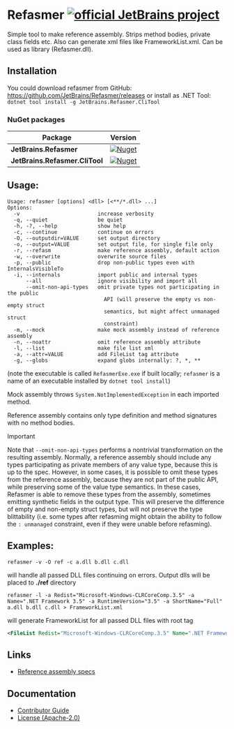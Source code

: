 # Refasmer [![official JetBrains project](https://jb.gg/badges/official.svg)](https://confluence.jetbrains.com/display/ALL/JetBrains+on+GitHub)

Simple tool to make reference assembly. Strips method bodies, private class fields etc. Also can generate xml files like FrameworkList.xml.
Can be used as library (Refasmer.dll).

## Installation
You could download refasmer from GitHub: https://github.com/JetBrains/Refasmer/releases or install as .NET Tool:
```dotnet tool install -g JetBrains.Refasmer.CliTool```

### NuGet packages

| Package                        | Version                                                                                                                          |
|--------------------------------|----------------------------------------------------------------------------------------------------------------------------------|
| **JetBrains.Refasmer**         | [![Nuget](https://img.shields.io/nuget/v/JetBrains.Refasmer)](https://www.nuget.org/packages/JetBrains.Refasmer)                 |
| **JetBrains.Refasmer.CliTool** | [![Nuget](https://img.shields.io/nuget/v/JetBrains.Refasmer.CliTool)](https://www.nuget.org/packages/JetBrains.Refasmer.CliTool) |

## Usage:
```
Usage: refasmer [options] <dll> [<**/*.dll> ...]
Options:
  -v                         increase verbosity
  -q, --quiet                be quiet
  -h, -?, --help             show help
  -c, --continue             continue on errors
  -O, --outputdir=VALUE      set output directory
  -o, --output=VALUE         set output file, for single file only
  -r, --refasm               make reference assembly, default action
  -w, --overwrite            overwrite source files
  -p, --public               drop non-public types even with InternalsVisibleTo
  -i, --internals            import public and internal types
      --all                  ignore visibility and import all
      --omit-non-api-types   omit private types not participating in the public
                               API (will preserve the empty vs non-empty struct
                               semantics, but might affect unmanaged struct
                               constraint)
  -m, --mock                 make mock assembly instead of reference assembly
  -n, --noattr               omit reference assembly attribute
  -l, --list                 make file list xml
  -a, --attr=VALUE           add FileList tag attribute
  -g, --globs                expand globs internally: ?, *, **
```

(note the executable is called `RefasmerExe.exe` if built locally; `refasmer` is a name of an executable installed by `dotnet tool install`)

Mock assembly throws `System.NotImplementedException` in each imported method.

Reference assembly contains only type definition and method signatures with no method bodies.

> [!IMPORTANT]
> Note that `--omit-non-api-types` performs a nontrivial transformation on the resulting assembly. Normally, a reference assembly should include any types participating as private members of any value type, because this is up to the spec. However, in some cases, it is possible to omit these types from the reference assembly, because they are not part of the public API, while preserving some of the value type semantics. In these cases, Refasmer is able to remove these types from the assembly, sometimes emitting synthetic fields in the output type. This will preserve the difference of empty and non-empty struct types, but will not preserve the type blittability (i.e. some types after refasming might obtain the ability to follow the `: unmanaged` constraint, even if they were unable before refasming).

## Examples:

```refasmer -v -O ref -c a.dll b.dll c.dll```

will handle all passed DLL files continuing on errors. Output dlls will be placed to **./ref** directory

```refasmer -l -a Redist="Microsoft-Windows-CLRCoreComp.3.5" -a Name=".NET Framework 3.5" -a RuntimeVersion="3.5" -a ShortName="Full" a.dll b.dll c.dll > FrameworkList.xml```

will generate FrameworkList for all passed DLL files with root tag

```xml
<FileList Redist="Microsoft-Windows-CLRCoreComp.3.5" Name=".NET Framework 3.5" RuntimeVersion="3.5" ShortName="Full">
```

## Links

* [Reference assembly specs](https://docs.microsoft.com/en-us/dotnet/standard/assembly/reference-assemblies)

## Documentation
- [Contributor Guide][docs.contributing]
- [License (Apache-2.0)][docs.license]

[docs.contributing]: CONTRIBUTING.md
[docs.license]: LICENSE
